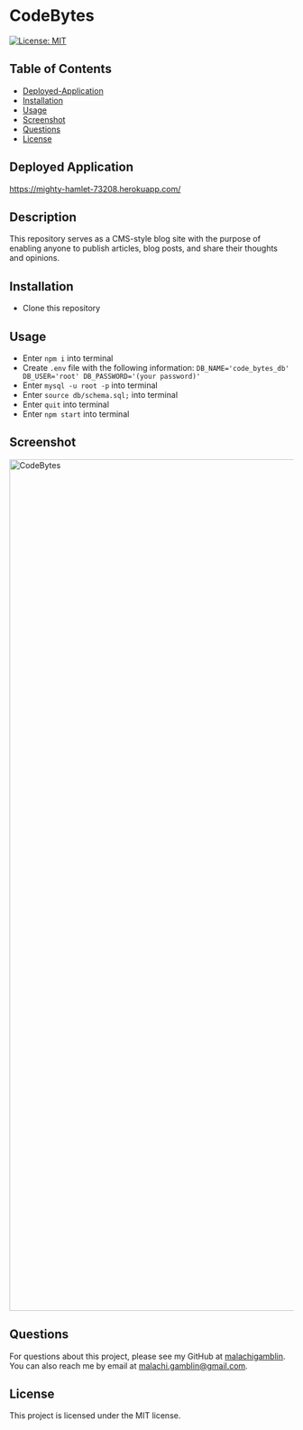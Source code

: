 # CodeBytes

[![License: MIT](https://img.shields.io/badge/License-MIT-yellow.svg)](https://opensource.org/licenses/MIT)

## Table of Contents

- [Deployed-Application](#deployed-application)
- [Installation](#installation)
- [Usage](#usage)
- [Screenshot](#screenshot)
- [Questions](#questions)
- [License](#license)

## Deployed Application

https://mighty-hamlet-73208.herokuapp.com/

## Description

This repository serves as a CMS-style blog site with the purpose of enabling anyone to publish articles, blog posts, and share their thoughts and opinions.

## Installation
- Clone this repository

## Usage

- Enter `npm i` into terminal
- Create `.env` file with the following information:
`DB_NAME='code_bytes_db' DB_USER='root' DB_PASSWORD='(your password)'`
- Enter `mysql -u root -p` into terminal
- Enter `source db/schema.sql;` into terminal
- Enter `quit` into terminal
- Enter `npm start` into terminal 

## Screenshot

<img width="1510" alt="CodeBytes" src="https://github.com/malachigamblin/Weather-Dashboard-Challenge/assets/118701306/f9f247db-b8ff-42c5-9c5e-ddbbc89ed909">

## Questions

For questions about this project, please see my GitHub at [malachigamblin](https://github.com/malachigamblin/).
You can also reach me by email at malachi.gamblin@gmail.com.

## License

This project is licensed under the MIT license.
